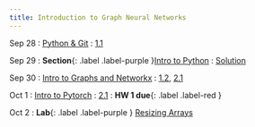 ```yaml
---
title: Introduction to Graph Neural Networks
---
```


Sep 28
: [Python & Git](#)
  : [1.1](#)

Sep 29
: **Section**{: .label .label-purple }[Intro to Python](#)
  : [Solution](#)

Sep 30
: [Intro to Graphs and Networkx](#)
  : [1.2](#), [2.1](#)

Oct 1
: [Intro to Pytorch](#)
  : [2.1](#)
: **HW 1 due**{: .label .label-red }

Oct 2
: **Lab**{: .label .label-purple } [Resizing Arrays](#)
